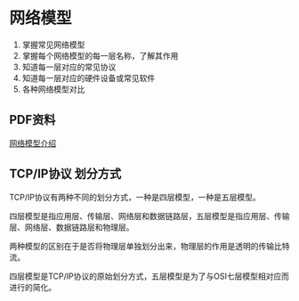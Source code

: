 # 网络模型
1. 掌握常见网络模型
2. 掌握每个网络模型的每一层名称，了解其作用
3. 知道每一层对应的常见协议
4. 知道每一层对应的硬件设备或常见软件
5. 各种网络模型对比

## PDF资料

[网络模型介绍](https://github.com/zpc7/Blog/tree/master/docs/public/pdf/devops/一个数据包的一生.pdf)

## TCP/IP协议 划分方式

TCP/IP协议有两种不同的划分方式，一种是四层模型，一种是五层模型。

四层模型是指应用层、传输层、网络层和数据链路层，五层模型是指应用层、传输层、网络层、数据链路层和物理层。

两种模型的区别在于是否将物理层单独划分出来，物理层的作用是透明的传输比特流。

四层模型是TCP/IP协议的原始划分方式，五层模型是为了与OSI七层模型相对应而进行的简化。
